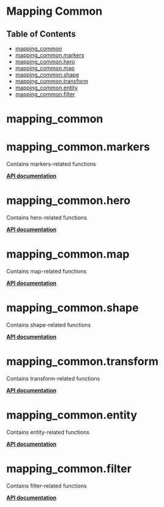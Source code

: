<!-- markdownlint-disable -->
# Mapping Common

## Table of Contents

* [mapping\_common](#mapping_common)
* [mapping\_common.markers](#mapping_common.markers)
* [mapping\_common.hero](#mapping_common.hero)
* [mapping\_common.map](#mapping_common.map)
* [mapping\_common.shape](#mapping_common.shape)
* [mapping\_common.transform](#mapping_common.transform)
* [mapping\_common.entity](#mapping_common.entity)
* [mapping\_common.filter](#mapping_common.filter)

<a id="mapping_common"></a>

# mapping\_common

<a id="mapping_common.markers"></a>

# mapping\_common.markers

Contains markers-related functions

**[API documentation](/doc/mapping/generated/mapping_common/markers.md)**

<a id="mapping_common.hero"></a>

# mapping\_common.hero

Contains hero-related functions

**[API documentation](/doc/mapping/generated/mapping_common/hero.md)**

<a id="mapping_common.map"></a>

# mapping\_common.map

Contains map-related functions

**[API documentation](/doc/mapping/generated/mapping_common/map.md)**

<a id="mapping_common.shape"></a>

# mapping\_common.shape

Contains shape-related functions

**[API documentation](/doc/mapping/generated/mapping_common/shape.md)**

<a id="mapping_common.transform"></a>

# mapping\_common.transform

Contains transform-related functions

**[API documentation](/doc/mapping/generated/mapping_common/transform.md)**

<a id="mapping_common.entity"></a>

# mapping\_common.entity

Contains entity-related functions

**[API documentation](/doc/mapping/generated/mapping_common/entity.md)**

<a id="mapping_common.filter"></a>

# mapping\_common.filter

Contains filter-related functions

**[API documentation](/doc/mapping/generated/mapping_common/filter.md)**

